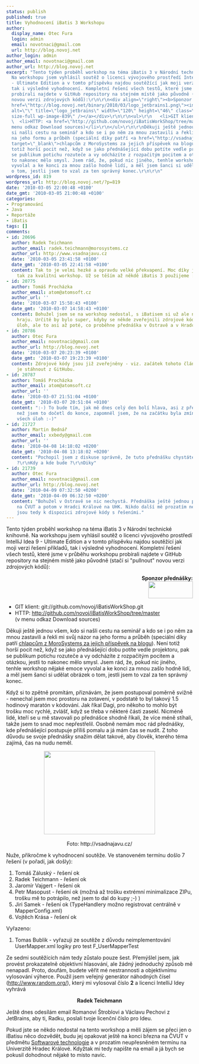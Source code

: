 ```yaml
---
status: publish
published: true
title: Vyhodnocení iBatis 3 Workshopu
author:
  display_name: Otec Fura
  login: admin
  email: novotnaci@gmail.com
  url: http://blog.novoj.net
author_login: admin
author_email: novotnaci@gmail.com
author_url: http://blog.novoj.net
excerpt: "Tento týden proběhl workshop na téma iBatis 3 v Národní technické knihovně.
  Na workshopu jsem vyhlásil soutěž o licenci vývojového prostředí IntelliJ Idea 9
  - Ultimate Edition a v tomto příspěvku najdou soutěžící jak moji verzi řešení příkladů,
  tak i výsledné vyhodnocení. Kompletní řešení všech testů, které jsme v průběhu workshopu
  probírali najdete v GitHub repository na stejném místě jako původně (stačí si \"pullnout\"
  novou verzi zdrojových kódů):\r\n\r\n<div align=\"right\"><b>Sponzor přednášky:</b><br><a
  href=\"http://blog.novoj.net/binary/2010/03/logo_jetbrains1.png\"><img src=\"http://blog.novoj.net/binary/2010/03/logo_jetbrains1.png\"
  alt=\"\" title=\"logo_jetbrains\" width=\"120\" height=\"46\" class=\"alignright
  size-full wp-image-839\" /></a></div>\r\n\r\n<ul>\r\n   <li>GIT klient: git://github.com/novoj/iBatisWorkShop.git</li>\r\n
  \  <li>HTTP: <a href=\"http://github.com/novoj/iBatisWorkShop/tree/master\" target=\"_blank\">http://github.com/novoj/iBatisWorkShop/tree/master</a><br>(v
  menu odkaz Download sources)</li>\r\n</ul>\r\n\r\nDěkuji ještě jednou všem, kdo
  si našli cestu na seminář a kdo se i po něm za mnou zastavili a řekli mi svůj názor
  na jeho formu a průběh (speciální díky patří <a href=\"http://vsadnajavu.cz/2010-03/databaze/ibatis-3-workshop/\"
  target=\"_blank\">chlapcům z MoroSystems za jejich příspěvek na blogu</a>). Není
  totiž horší pocit než, když se jako přednášející dobu potíte vedle projektoru, pak
  se publikum potichu rozuteče a vy odcházíte z rozpačitým pocitem a otázkou, jestli
  to nakonec mělo smysl. Jsem rád, že, pokud nic jiného, tenhle workshop nějaké emoce
  vyvolal a ke konci za mnou zašlo hodně lidí, a měl jsem šanci si udělat obrázek
  o tom, jestli jsem to vzal za ten správný konec.\r\n\r\n"
wordpress_id: 819
wordpress_url: http://blog.novoj.net/?p=819
date: '2010-03-05 22:00:48 +0100'
date_gmt: '2010-03-05 21:00:48 +0100'
categories:
- Programování
- Java
- Reportáže
- iBatis
tags: []
comments:
- id: 20696
  author: Radek Teichmann
  author_email: radek.teichmann@morosystems.cz
  author_url: http://www.vsadnajavu.cz
  date: '2010-03-05 23:41:58 +0100'
  date_gmt: '2010-03-05 22:41:58 +0100'
  content: Tak to je velmi hezké a opravdu velké překvapení. Moc díky jak za licenci
    tak za kvalitní workshop. Už se těším až někdě iBatis 3 použijeme :)
- id: 20775
  author: Tomáš Procházka
  author_email: atom@atomsoft.cz
  author_url: ''
  date: '2010-03-07 15:58:43 +0100'
  date_gmt: '2010-03-07 14:58:43 +0100'
  content: Bohužel jsem se na workshop nedostal, s iBatisem si už ale nějakou dobu
    hraju. Určitě by bylo super, kdyby se někde zveřejnili zdrojové kódy ukázkových
    úloh, ale to asi až poté, co proběhne přednáška v Ostravě a v Hradci.
- id: 20786
  author: Otec Fura
  author_email: novotnaci@gmail.com
  author_url: http://blog.novoj.net
  date: '2010-03-07 20:23:39 +0100'
  date_gmt: '2010-03-07 19:23:39 +0100'
  content: Zdrojové kódy jsou již zveřejněny - viz. začátek tohoto článku. Stačí si
    je stáhnout z GitHubu.
- id: 20787
  author: Tomáš Procházka
  author_email: atom@atomsoft.cz
  author_url: ''
  date: '2010-03-07 21:51:04 +0100'
  date_gmt: '2010-03-07 20:51:04 +0100'
  content: ":-) To bude tím, jak mě dnes celý den bolí hlava, asi z přepracování,
    než jsem to dočetl do konce, zapomněl jsem, že na začátku byla zmínka o řešení
    všech úloh :-)"
- id: 21727
  author: Martin Bednář
  author_email: xxbedy@gmail.com
  author_url: ''
  date: '2010-04-08 14:18:02 +0200'
  date_gmt: '2010-04-08 13:18:02 +0200'
  content: "Pochopil jsem z diskuse správně, že tuto přednášku chystáte i v Ostravě
    ?\r\nKdy a kde bude ?\r\nDiky"
- id: 21739
  author: Otec Fura
  author_email: novotnaci@gmail.com
  author_url: http://blog.novoj.net
  date: '2010-04-09 07:32:50 +0200'
  date_gmt: '2010-04-09 06:32:50 +0200'
  content: "Bohužel v Ostravě se nic nechystá. Přednáška ještě jednou proběhla v Praze
    na ČVUT a potom v Hradci Králové na UHK. Nikdo další mě prozatím neoslovil ...\r\n\r\nMinimálně
    jsou tedy k dispozici zdrojové kódy s řešeními."
---
```

<p>Tento týden proběhl workshop na téma iBatis 3 v Národní technické knihovně. Na workshopu jsem vyhlásil soutěž o licenci vývojového prostředí IntelliJ Idea 9 - Ultimate Edition a v tomto příspěvku najdou soutěžící jak moji verzi řešení příkladů, tak i výsledné vyhodnocení. Kompletní řešení všech testů, které jsme v průběhu workshopu probírali najdete v GitHub repository na stejném místě jako původně (stačí si "pullnout" novou verzi zdrojových kódů):</p>
<div align="right"><b>Sponzor přednášky:</b><br><a href="http://blog.novoj.net/binary/2010/03/logo_jetbrains1.png"><img src="http://blog.novoj.net/binary/2010/03/logo_jetbrains1.png" alt="" title="logo_jetbrains" width="120" height="46" class="alignright size-full wp-image-839" /></a></div>
<ul>
<li>GIT klient: git://github.com/novoj/iBatisWorkShop.git</li>
<li>HTTP: <a href="http://github.com/novoj/iBatisWorkShop/tree/master" target="_blank">http://github.com/novoj/iBatisWorkShop/tree/master</a><br>(v menu odkaz Download sources)</li>
</ul>
<p>Děkuji ještě jednou všem, kdo si našli cestu na seminář a kdo se i po něm za mnou zastavili a řekli mi svůj názor na jeho formu a průběh (speciální díky patří <a href="http://vsadnajavu.cz/2010-03/databaze/ibatis-3-workshop/" target="_blank">chlapcům z MoroSystems za jejich příspěvek na blogu</a>). Není totiž horší pocit než, když se jako přednášející dobu potíte vedle projektoru, pak se publikum potichu rozuteče a vy odcházíte z rozpačitým pocitem a otázkou, jestli to nakonec mělo smysl. Jsem rád, že, pokud nic jiného, tenhle workshop nějaké emoce vyvolal a ke konci za mnou zašlo hodně lidí, a měl jsem šanci si udělat obrázek o tom, jestli jsem to vzal za ten správný konec.</p>
<p><a id="more"></a><a id="more-819"></a></p>
<p>Když si to zpětně promítám, přiznávám, že jsem postupoval poměrně svižně - nenechal jsem moc prostoru na zotavení, v podstatě to byl takový 1.5 hodinový maratón v kódování. Jak říkal Dagi, pro někoho to mohlo být trošku moc rychlé, zvlášť, když se třeba v některé části zasekl. Nicméně lidé, kteří se u mě stavovali po přednášce shodně říkali, že více méně stíhali, takže jsem to snad moc nepřestřelil. Osobně nemám moc rád přednášky, kde přednášející postupuje příliš pomalu a já mám čas se nudit. Z toho důvodu se svoje přednášky snažím dělat takové, aby člověk, kterého téma zajímá, čas na nudu neměl.</p>
<div align="center">
<a href="http://blog.novoj.net/binary/2010/03/prednaska-ibatis.jpg"><img src="http://blog.novoj.net/binary/2010/03/prednaska-ibatis-300x225.jpg" alt="" title="prednaska-ibatis" width="300" height="225" class="aligncenter size-medium wp-image-820" /></a><br><br />
Foto: http://vsadnajavu.cz/
</div>
<p>Nuže, přikročme k vyhodnocení soutěže. Ve stanoveném termínu došlo 7 řešení (v pořadí, jak došly):</p>
<ol>
<li>Tomáš Záluský - řešení ok</li>
<li>Radek Teichmann - řešení ok</li>
<li>Jaromír Vajgert - řešení ok</li>
<li>Petr Masopust - řešení ok (možná až trošku extrémní minimalizace ZIPu, trošku mě to potrápilo, než jsem to dal do kupy ;-) )</li>
<li>Jiri Samek - řešení ok (TypeHandlery možno registrovat centrálně v MapperConfig.xml)</li>
<li>Vojtěch Krása - řešení ok</li>
</ol>
<p>Vyřazeno:</p>
<ol>
<li>Tomas Bublik - vyřazuji ze soutěže z důvodu neimplementování UserMapper.xml logiky pro test F_UserMapperTest</li>
</ol>
<p>Ze sedmi soutěžících nám tedy zůstalo pouze šest. Přemýšlel jsem, jak provést prokazatelně objektivní hlasování, ale žádný jednoduchý způsob mě nenapadl. Proto, doufám, budete věřit mé nestrannosti a objektivnímu vylosování výherce. Použil jsem veřejný generátor náhodných čísel (<a href="http://www.random.org/" target="_blank">http://www.random.org/</a>), který mi vylosoval číslo <b>2</b> a licenci IntelliJ Idey vyhrává </p>
<div align="center">
<b>Radek Teichmann</b>
</div>
<p>Ještě dnes odesílám email Romanovi Štroblovi a Václavu Pechovi z JetBrains, aby ti, Radku, poslali tvoje licenční číslo pro Ideu.</p>
<p>Pokud jste se někdo nedostal na tento workshop a měli zájem se přeci jen o iBatisu něco dozvědět, budu jej opakovat ještě na konci března na ČVUT v předmětu <a href="http://service.felk.cvut.cz/courses/X36SWT/prednasky.html" target="_blank">Softwarové technologie</a> a v prozatím neupřesněném termínu na Univerzitě Hradec Králové. Kdyžtak mi tedy napište na email a já bych se pokusil dohodnout nějaké to místo navíc.</p>
